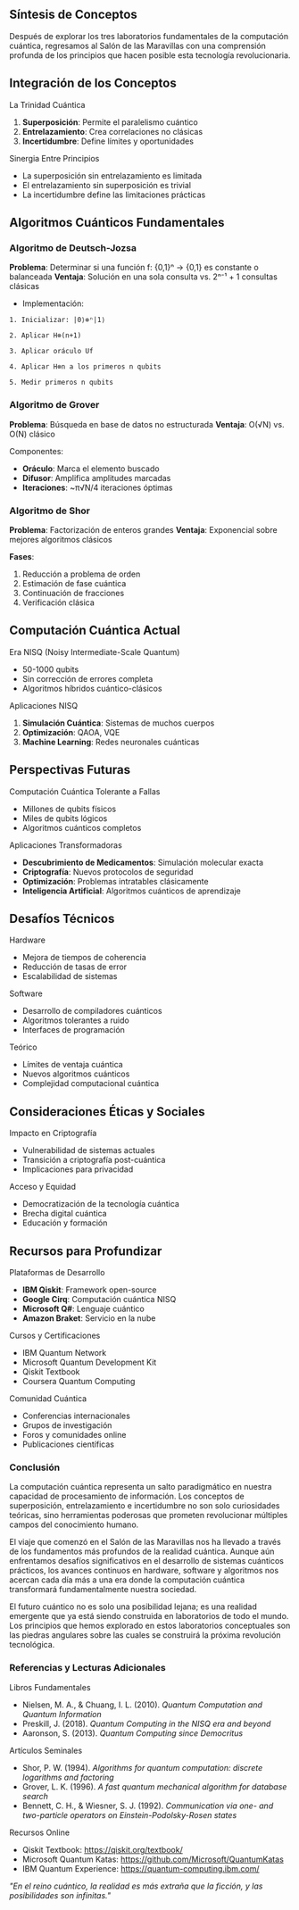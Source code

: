 ## Síntesis de Conceptos

Después de explorar los tres laboratorios fundamentales de la computación cuántica, regresamos al Salón de las Maravillas con una comprensión profunda de los principios que hacen posible esta tecnología revolucionaria.

## Integración de los Conceptos

La Trinidad Cuántica

1. **Superposición**: Permite el paralelismo cuántico
2. **Entrelazamiento**: Crea correlaciones no clásicas
3. **Incertidumbre**: Define límites y oportunidades

Sinergia Entre Principios

- La superposición sin entrelazamiento es limitada
- El entrelazamiento sin superposición es trivial
- La incertidumbre define las limitaciones prácticas

## Algoritmos Cuánticos Fundamentales

### Algoritmo de Deutsch-Jozsa

**Problema**: Determinar si una función f: {0,1}ⁿ → {0,1} es constante o balanceada
**Ventaja**: Solución en una sola consulta vs. 2ⁿ⁻¹ + 1 consultas clásicas

- Implementación:

```
1. Inicializar: |0⟩⊗ⁿ|1⟩

2. Aplicar H⊗(n+1)

3. Aplicar oráculo Uf

4. Aplicar H⊗n a los primeros n qubits

5. Medir primeros n qubits
```

### Algoritmo de Grover

**Problema**: Búsqueda en base de datos no estructurada
**Ventaja**: O(√N) vs. O(N) clásico

Componentes:

- **Oráculo**: Marca el elemento buscado
- **Difusor**: Amplifica amplitudes marcadas
- **Iteraciones**: ~π√N/4 iteraciones óptimas

### Algoritmo de Shor

**Problema**: Factorización de enteros grandes
**Ventaja**: Exponencial sobre mejores algoritmos clásicos

**Fases**:

1. Reducción a problema de orden
2. Estimación de fase cuántica
3. Continuación de fracciones
4. Verificación clásica

## Computación Cuántica Actual

Era NISQ (Noisy Intermediate-Scale Quantum)

- 50-1000 qubits
- Sin corrección de errores completa
- Algoritmos híbridos cuántico-clásicos

Aplicaciones NISQ

1. **Simulación Cuántica**: Sistemas de muchos cuerpos
2. **Optimización**: QAOA, VQE
3. **Machine Learning**: Redes neuronales cuánticas

## Perspectivas Futuras

Computación Cuántica Tolerante a Fallas

- Millones de qubits físicos
- Miles de qubits lógicos
- Algoritmos cuánticos completos

Aplicaciones Transformadoras

- **Descubrimiento de Medicamentos**: Simulación molecular exacta
- **Criptografía**: Nuevos protocolos de seguridad
- **Optimización**: Problemas intratables clásicamente
- **Inteligencia Artificial**: Algoritmos cuánticos de aprendizaje

## Desafíos Técnicos

Hardware

- Mejora de tiempos de coherencia
- Reducción de tasas de error
- Escalabilidad de sistemas

Software

- Desarrollo de compiladores cuánticos
- Algoritmos tolerantes a ruido
- Interfaces de programación

Teórico

- Límites de ventaja cuántica
- Nuevos algoritmos cuánticos
- Complejidad computacional cuántica

## Consideraciones Éticas y Sociales

Impacto en Criptografía

- Vulnerabilidad de sistemas actuales
- Transición a criptografía post-cuántica
- Implicaciones para privacidad

Acceso y Equidad

- Democratización de la tecnología cuántica
- Brecha digital cuántica
- Educación y formación

## Recursos para Profundizar

Plataformas de Desarrollo

- **IBM Qiskit**: Framework open-source
- **Google Cirq**: Computación cuántica NISQ
- **Microsoft Q#**: Lenguaje cuántico
- **Amazon Braket**: Servicio en la nube

Cursos y Certificaciones

- IBM Quantum Network
- Microsoft Quantum Development Kit
- Qiskit Textbook
- Coursera Quantum Computing

Comunidad Cuántica

- Conferencias internacionales
- Grupos de investigación
- Foros y comunidades online
- Publicaciones científicas

### Conclusión

La computación cuántica representa un salto paradigmático en nuestra capacidad de procesamiento de información. Los conceptos de superposición, entrelazamiento e incertidumbre no son solo curiosidades teóricas, sino herramientas poderosas que prometen revolucionar múltiples campos del conocimiento humano.

El viaje que comenzó en el Salón de las Maravillas nos ha llevado a través de los fundamentos más profundos de la realidad cuántica. Aunque aún enfrentamos desafíos significativos en el desarrollo de sistemas cuánticos prácticos, los avances continuos en hardware, software y algoritmos nos acercan cada día más a una era donde la computación cuántica transformará fundamentalmente nuestra sociedad.

El futuro cuántico no es solo una posibilidad lejana; es una realidad emergente que ya está siendo construida en laboratorios de todo el mundo. Los principios que hemos explorado en estos laboratorios conceptuales son las piedras angulares sobre las cuales se construirá la próxima revolución tecnológica.

### Referencias y Lecturas Adicionales

Libros Fundamentales

- Nielsen, M. A., & Chuang, I. L. (2010). *Quantum Computation and Quantum Information*
- Preskill, J. (2018). *Quantum Computing in the NISQ era and beyond*
- Aaronson, S. (2013). *Quantum Computing since Democritus*

Artículos Seminales

- Shor, P. W. (1994). *Algorithms for quantum computation: discrete logarithms and factoring*
- Grover, L. K. (1996). *A fast quantum mechanical algorithm for database search*
- Bennett, C. H., & Wiesner, S. J. (1992). *Communication via one- and two-particle operators on Einstein-Podolsky-Rosen states*

Recursos Online

- Qiskit Textbook: https://qiskit.org/textbook/
- Microsoft Quantum Katas: https://github.com/Microsoft/QuantumKatas
- IBM Quantum Experience: https://quantum-computing.ibm.com/

*"En el reino cuántico, la realidad es más extraña que la ficción, y las posibilidades son infinitas."*